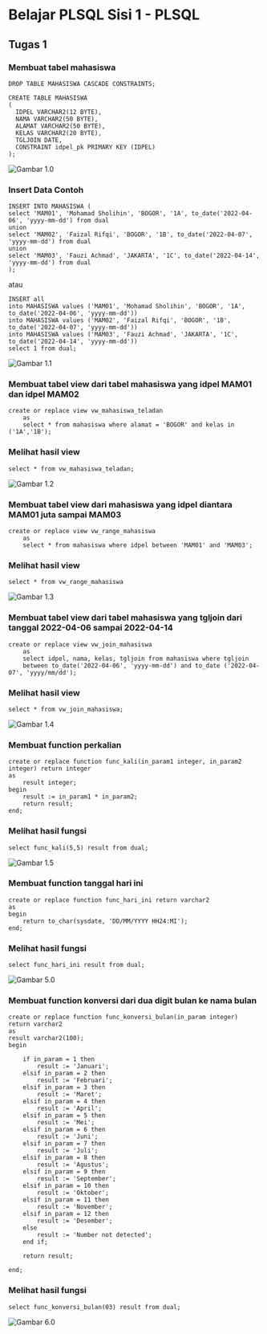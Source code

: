 
# Belajar PLSQL Sisi 1 - PLSQL #

## Tugas 1 ##

### Membuat tabel mahasiswa ###
```
DROP TABLE MAHASISWA CASCADE CONSTRAINTS;

CREATE TABLE MAHASISWA
(
  IDPEL VARCHAR2(12 BYTE),
  NAMA VARCHAR2(50 BYTE),
  ALAMAT VARCHAR2(50 BYTE),
  KELAS VARCHAR2(20 BYTE),
  TGLJOIN DATE,
  CONSTRAINT idpel_pk PRIMARY KEY (IDPEL)
);
```

![Gambar 1.0](images/create_table.PNG)

### Insert Data Contoh ###
```
INSERT INTO MAHASISWA (
select 'MAM01', 'Mohamad Sholihin', 'BOGOR', '1A', to_date('2022-04-06', 'yyyy-mm-dd') from dual
union
select 'MAM02', 'Faizal Rifqi', 'BOGOR', '1B', to_date('2022-04-07', 'yyyy-mm-dd') from dual
union
select 'MAM03', 'Fauzi Achmad', 'JAKARTA', '1C', to_date('2022-04-14', 'yyyy-mm-dd') from dual
);
```

atau 

```
INSERT all 
into MAHASISWA values ('MAM01', 'Mohamad Sholihin', 'BOGOR', '1A', to_date('2022-04-06', 'yyyy-mm-dd')) 
into MAHASISWA values ('MAM02', 'Faizal Rifqi', 'BOGOR', '1B', to_date('2022-04-07', 'yyyy-mm-dd'))
into MAHASISWA values ('MAM03', 'Fauzi Achmad', 'JAKARTA', '1C', to_date('2022-04-14', 'yyyy-mm-dd'))
select 1 from dual;
```
![Gambar 1.1](images/insert_data.PNG)

### Membuat tabel view dari tabel mahasiswa yang idpel MAM01 dan idpel MAM02 ###
```
create or replace view vw_mahasiswa_teladan
    as 
    select * from mahasiswa where alamat = 'BOGOR' and kelas in ('1A','1B');
```

### Melihat hasil view ###
```
select * from vw_mahasiswa_teladan;
```

![Gambar 1.2](images/image1.PNG)


###  Membuat tabel view dari mahasiswa yang idpel diantara MAM01 juta sampai MAM03 ###
```
create or replace view vw_range_mahasiswa
    as 
    select * from mahasiswa where idpel between 'MAM01' and 'MAM03';
```

### Melihat hasil view ###
```
select * from vw_range_mahasiswa
```

![Gambar 1.3](images/image2.PNG)

### Membuat tabel view dari tabel mahasiswa yang tgljoin dari tanggal 2022-04-06 sampai 2022-04-14 ###
```
create or replace view vw_join_mahasiswa
    as 
    select idpel, nama, kelas, tgljoin from mahasiswa where tgljoin
    between to_date('2022-04-06', 'yyyy-mm-dd') and to_date ('2022-04-07', 'yyyy/mm/dd');
```

### Melihat hasil view ###
```
select * from vw_join_mahasiswa;
```

![Gambar 1.4](images/image3.PNG)

### Membuat function perkalian ###
```
create or replace function func_kali(in_param1 integer, in_param2 integer) return integer
as
    result integer;
begin
    result := in_param1 * in_param2;
    return result;
end;
```

### Melihat hasil fungsi ###
```
select func_kali(5,5) result from dual;
```

![Gambar 1.5](images/image4.PNG)

### Membuat function tanggal hari ini ###
```
create or replace function func_hari_ini return varchar2
as
begin
    return to_char(sysdate, 'DD/MM/YYYY HH24:MI');
end;
```

### Melihat hasil fungsi ###
```
select func_hari_ini result from dual;
```

![Gambar 5.0](images/image5.PNG)

### Membuat function konversi dari dua digit bulan ke nama bulan ###
```
create or replace function func_konversi_bulan(in_param integer) return varchar2
as
result varchar2(100);
begin

    if in_param = 1 then
        result := 'Januari';
    elsif in_param = 2 then
        result := 'Februari';
    elsif in_param = 3 then
        result := 'Maret';
    elsif in_param = 4 then
        result := 'April';
    elsif in_param = 5 then
        result := 'Mei';
    elsif in_param = 6 then
        result := 'Juni';
    elsif in_param = 7 then
        result := 'Juli';
    elsif in_param = 8 then
        result := 'Agustus';
    elsif in_param = 9 then
        result := 'September';
    elsif in_param = 10 then
        result := 'Oktober';
    elsif in_param = 11 then
        result := 'November';
    elsif in_param = 12 then
        result := 'Desember';
    else
        result := 'Number not detected';
    end if;

    return result;

end;
```

### Melihat hasil fungsi ###
```
select func_konversi_bulan(03) result from dual;
```

![Gambar 6.0](images/image6.PNG)